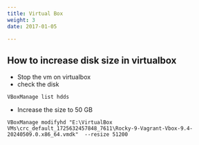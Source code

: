 ```yaml
---
title: Virtual Box 
weight: 3
date: 2017-01-05

---
```

## How to increase disk size in virtualbox
- Stop the vm on virtualbox
- check the disk 
```t
VBoxManage list hdds
```
- Increase the size to 50 GB
```t
VBoxManage modifyhd "E:\VirtualBox VMs\crc_default_1725632457848_7611\Rocky-9-Vagrant-Vbox-9.4-20240509.0.x86_64.vmdk"  --resize 51200
```